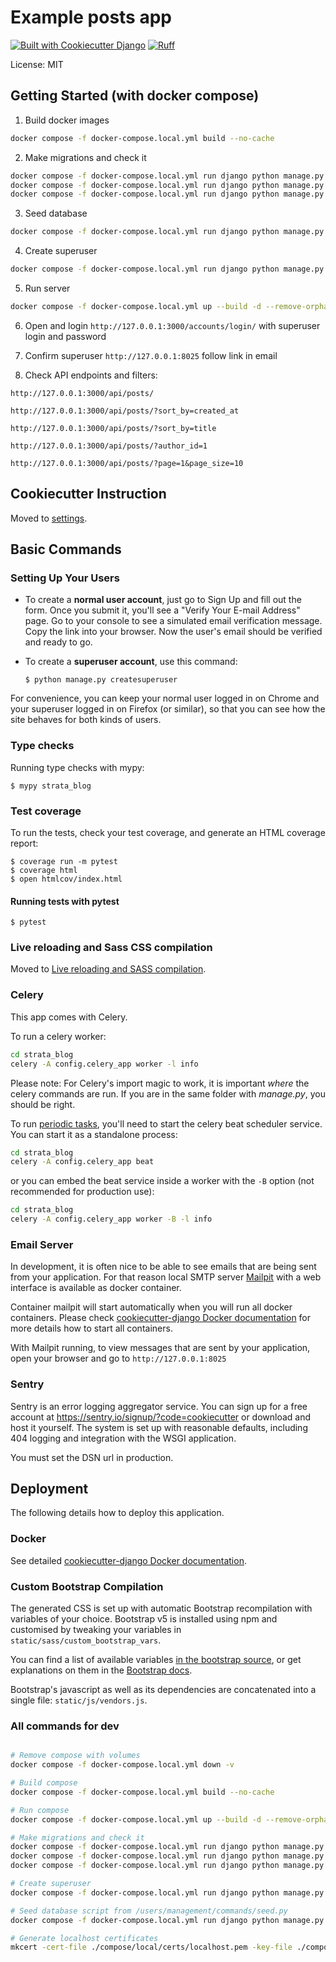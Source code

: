 # Example posts app

[![Built with Cookiecutter Django](https://img.shields.io/badge/built%20with-Cookiecutter%20Django-ff69b4.svg?logo=cookiecutter)](https://github.com/cookiecutter/cookiecutter-django/)
[![Ruff](https://img.shields.io/endpoint?url=https://raw.githubusercontent.com/astral-sh/ruff/main/assets/badge/v2.json)](https://github.com/astral-sh/ruff)

License: MIT

## Getting Started (with docker compose)

1. Build docker images

```bash
docker compose -f docker-compose.local.yml build --no-cache
```

2. Make migrations and check it

```bash
docker compose -f docker-compose.local.yml run django python manage.py makemigrations
docker compose -f docker-compose.local.yml run django python manage.py migrate
docker compose -f docker-compose.local.yml run django python manage.py showmigrations
```

3. Seed database

```bash
docker compose -f docker-compose.local.yml run django python manage.py seed
```

4. Create superuser

```bash
docker compose -f docker-compose.local.yml run django python manage.py createsuperuser
```

5. Run server

```bash
docker compose -f docker-compose.local.yml up --build -d --remove-orphans
```

6. Open and login `http://127.0.0.1:3000/accounts/login/` with superuser login and password

7. Confirm superuser `http://127.0.0.1:8025` follow link in email

8. Check API endpoints and filters:

`http://127.0.0.1:3000/api/posts/`

`http://127.0.0.1:3000/api/posts/?sort_by=created_at`

`http://127.0.0.1:3000/api/posts/?sort_by=title`

`http://127.0.0.1:3000/api/posts/?author_id=1`

`http://127.0.0.1:3000/api/posts/?page=1&page_size=10`

## Cookiecutter Instruction

Moved to [settings](http://cookiecutter-django.readthedocs.io/en/latest/settings.html).

## Basic Commands

### Setting Up Your Users

- To create a **normal user account**, just go to Sign Up and fill out the form. Once you submit it, you'll see a "Verify Your E-mail Address" page. Go to your console to see a simulated email verification message. Copy the link into your browser. Now the user's email should be verified and ready to go.

- To create a **superuser account**, use this command:

      $ python manage.py createsuperuser

For convenience, you can keep your normal user logged in on Chrome and your superuser logged in on Firefox (or similar), so that you can see how the site behaves for both kinds of users.

### Type checks

Running type checks with mypy:

    $ mypy strata_blog

### Test coverage

To run the tests, check your test coverage, and generate an HTML coverage report:

    $ coverage run -m pytest
    $ coverage html
    $ open htmlcov/index.html

#### Running tests with pytest

    $ pytest

### Live reloading and Sass CSS compilation

Moved to [Live reloading and SASS compilation](https://cookiecutter-django.readthedocs.io/en/latest/developing-locally.html#sass-compilation-live-reloading).

### Celery

This app comes with Celery.

To run a celery worker:

```bash
cd strata_blog
celery -A config.celery_app worker -l info
```

Please note: For Celery's import magic to work, it is important _where_ the celery commands are run. If you are in the same folder with _manage.py_, you should be right.

To run [periodic tasks](https://docs.celeryq.dev/en/stable/userguide/periodic-tasks.html), you'll need to start the celery beat scheduler service. You can start it as a standalone process:

```bash
cd strata_blog
celery -A config.celery_app beat
```

or you can embed the beat service inside a worker with the `-B` option (not recommended for production use):

```bash
cd strata_blog
celery -A config.celery_app worker -B -l info
```

### Email Server

In development, it is often nice to be able to see emails that are being sent from your application. For that reason local SMTP server [Mailpit](https://github.com/axllent/mailpit) with a web interface is available as docker container.

Container mailpit will start automatically when you will run all docker containers.
Please check [cookiecutter-django Docker documentation](http://cookiecutter-django.readthedocs.io/en/latest/deployment-with-docker.html) for more details how to start all containers.

With Mailpit running, to view messages that are sent by your application, open your browser and go to `http://127.0.0.1:8025`

### Sentry

Sentry is an error logging aggregator service. You can sign up for a free account at <https://sentry.io/signup/?code=cookiecutter> or download and host it yourself.
The system is set up with reasonable defaults, including 404 logging and integration with the WSGI application.

You must set the DSN url in production.

## Deployment

The following details how to deploy this application.

### Docker

See detailed [cookiecutter-django Docker documentation](http://cookiecutter-django.readthedocs.io/en/latest/deployment-with-docker.html).

### Custom Bootstrap Compilation

The generated CSS is set up with automatic Bootstrap recompilation with variables of your choice.
Bootstrap v5 is installed using npm and customised by tweaking your variables in `static/sass/custom_bootstrap_vars`.

You can find a list of available variables [in the bootstrap source](https://github.com/twbs/bootstrap/blob/v5.1.3/scss/_variables.scss), or get explanations on them in the [Bootstrap docs](https://getbootstrap.com/docs/5.1/customize/sass/).

Bootstrap's javascript as well as its dependencies are concatenated into a single file: `static/js/vendors.js`.

### All commands for dev

```bash

# Remove compose with volumes
docker compose -f docker-compose.local.yml down -v

# Build compose
docker compose -f docker-compose.local.yml build --no-cache

# Run compose
docker compose -f docker-compose.local.yml up --build -d --remove-orphans

# Make migrations and check it
docker compose -f docker-compose.local.yml run django python manage.py makemigrations
docker compose -f docker-compose.local.yml run django python manage.py migrate
docker compose -f docker-compose.local.yml run django python manage.py showmigrations

# Create superuser
docker compose -f docker-compose.local.yml run django python manage.py createsuperuser

# Seed database script from /users/management/commands/seed.py
docker compose -f docker-compose.local.yml run django python manage.py seed

# Generate localhost certificates
mkcert -cert-file ./compose/local/certs/localhost.pem -key-file ./compose/local/certs/localhost-key.pem localhost 127.0.0.1 0.0.0.0 ::1

```
